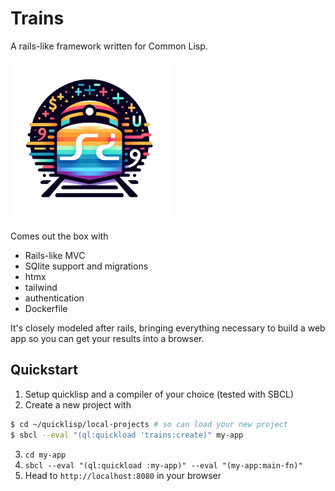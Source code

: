 # Trains
A rails-like framework written for Common Lisp.

![Trains logo](./logo.png)

Comes out the box with
- Rails-like MVC
- SQlite support and migrations
- htmx
- tailwind
- authentication
- Dockerfile

It's closely modeled after rails, bringing everything necessary to build a web app so you can get your results into a browser.

## Quickstart
1. Setup quicklisp and a compiler of your choice (tested with SBCL)
2. Create a new project with
```bash
$ cd ~/quicklisp/local-projects # so can load your new project
$ sbcl --eval "(ql:quickload 'trains:create)" my-app
```
3. `cd my-app`
4. `sbcl --eval "(ql:quickload :my-app)" --eval "(my-app:main-fn)"`
5. Head to `http://localhost:8080` in your browser

